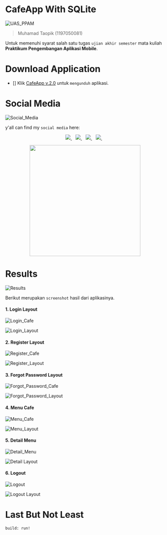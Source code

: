 # CafeApp With SQLite
![UAS_PPAM](https://img.shields.io/badge/UTS%20Praktikum%20Pengembangan%20Aplikasi%20Mobile-CafeApp-blue)

> Muhamad Taopik (1197050081)

Untuk memenuhi syarat salah satu tugas `ujian akhir semester` mata kuliah **Praktikum Pengembangan Aplikasi Mobile**.

# Download Application

- [] Klik [CafeApp v.2.0](https://raw.githubusercontent.com/Mr94t3z/CafeApp-With-SQLite/master/application/CafeApp%20v2.0.apk) untuk `mengunduh` aplikasi.

# Social Media
![Social_Media](https://img.shields.io/badge/Social-Media-blue)

y'all can find my `social media` here:
 
<p align='center'>
 
 <a href="https://www.facebook.com/mr.94t3z">
  <img src="https://img.shields.io/badge/Facebook-%231877F2.svg?style=for-the-badge&logo=Facebook&logoColor=white" />        
 </a>&nbsp;&nbsp;
 
 <a href="https://www.instagram.com/m.taopik_/">
  <img src="https://img.shields.io/badge/instagram-E4405F?style=for-the-badge&logo=instagram&logoColor=white" /> 
 </a>&nbsp;&nbsp;
 
 <a href="https://www.linkedin.com/in/muhamad-taopik-8b0746174">
  <img src="https://img.shields.io/badge/linkedin-%230077B5.svg?&style=for-the-badge&logo=linkedin&logoColor=white" />
 </a>&nbsp;&nbsp;
 
 <a href="https://twitter.com/mr94t3z">
  <img src="https://img.shields.io/twitter/follow/mr94t3z?color=1DA1F2&logo=twitter&style=for-the-badge" />
 </a>&nbsp;&nbsp;
  
</p>

<p align='center'>
 <a href="#">
  <img src="https://github-readme-stats.vercel.app/api?username=Mr94t3z&show_icons=true&count_private=true&theme=dark" width="350">
 </a>
</p>

# Results
![Results](https://img.shields.io/badge/Results-CafeApp%20With%20SQLite-blue)

Berikut merupakan `screenshot` hasil dari aplikasinya.

<h4>1. Login Layout</h4>

![Login_Cafe](https://img.shields.io/badge/Login-CafeApp%20With%20SQLite-yellowgreen)

![Login_Layout](results/login.png)

<h4>2. Register Layout</h4>

![Register_Cafe](https://img.shields.io/badge/Register-CafeApp%20With%20SQLite-yellowgreen)

![Register_Layout](results/register.png)

<h4>3. Forgot Password Layout</h4>

![Forgot_Password_Cafe](https://img.shields.io/badge/Forgot$%20Password-CafeApp%20With%20SQLite-yellowgreen)

![Forgot_Password_Layout](results/forgot-password.png)

<h4>4. Menu Cafe</h4>

![Menu_Cafe](https://img.shields.io/badge/Menu%20Cafe-CafeApp%20With%20SQLite-yellowgreen)

![Menu_Layout](results/menu-cafe.png)

<h4>5. Detail Menu</h4>

![Detail_Menu](https://img.shields.io/badge/Detail%20Menu-CafeApp%20With%20SQLite-yellowgreen)

![Detail Layout](results/detail-menu.png)

<h4>6. Logout</h4>

![Logout](https://img.shields.io/badge/Logout-CafeApp%20With%20SQLite-yellowgreen)

![Logout Layout](results/logout.png)

# Last But Not Least

```
build: run!
```
